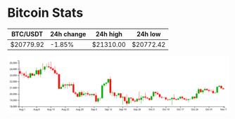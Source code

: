 # Bitcoin Stats

BTC/USDT|24h change|24h high|24h low|
|---|---|---|---|
|$20779.92|-1.85%|$21310.00|$20772.42|

<img src="./chart.svg">
